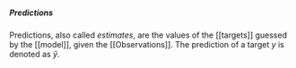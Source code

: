    ##### Predictions
   Predictions, also called *estimates*, are the values of the [[targets]] guessed by the [[model]], given the [[Observations]]. The prediction of a target $y$ is denoted as $ŷ$.